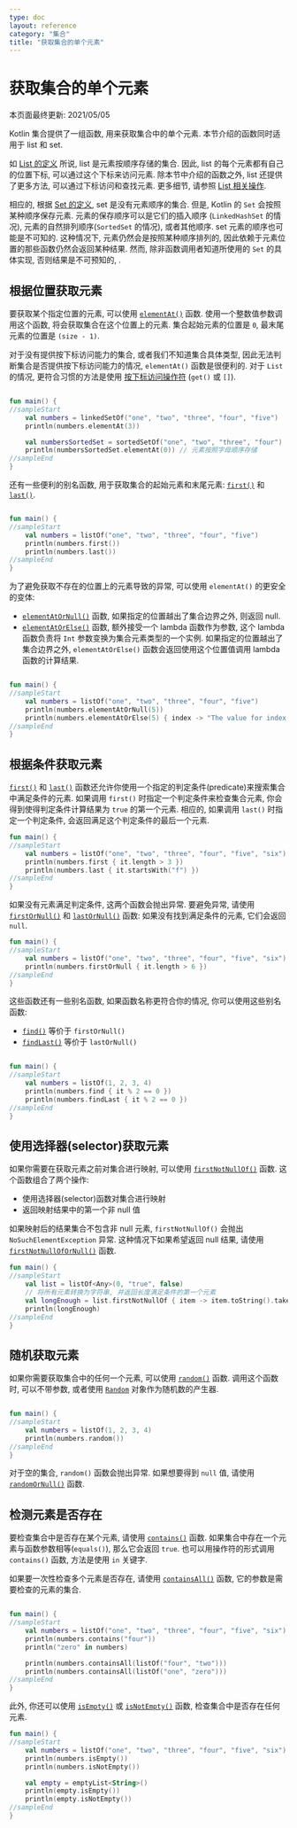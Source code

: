 ```yaml
---
type: doc
layout: reference
category: "集合"
title: "获取集合的单个元素"
---
```


# 获取集合的单个元素

本页面最终更新: 2021/05/05

Kotlin 集合提供了一组函数, 用来获取集合中的单个元素.
本节介绍的函数同时适用于 list 和 set.

如 [List 的定义](collections-overview.html) 所说, list 是元素按顺序存储的集合.
因此, list 的每个元素都有自己的位置下标, 可以通过这个下标来访问元素.
除本节中介绍的函数之外, list 还提供了更多方法, 可以通过下标访问和查找元素.
更多细节, 请参照 [List 相关操作](list-operations.html).

相应的, 根据 [Set 的定义](collections-overview.html), set 是没有元素顺序的集合.
但是, Kotlin 的 `Set` 会按照某种顺序保存元素.
元素的保存顺序可以是它们的插入顺序 (`LinkedHashSet` 的情况), 元素的自然排列顺序(`SortedSet` 的情况), 或者其他顺序.
set 元素的顺序也可能是不可知的.
这种情况下, 元素仍然会是按照某种顺序排列的, 因此依赖于元素位置的那些函数仍然会返回某种结果.
然而, 除非函数调用者知道所使用的 `Set` 的具体实现, 否则结果是不可预知的, .

## 根据位置获取元素

要获取某个指定位置的元素, 可以使用
[`elementAt()`](https://kotlinlang.org/api/latest/jvm/stdlib/kotlin.collections/element-at.html)
函数.
使用一个整数值参数调用这个函数, 将会获取集合在这个位置上的元素.
集合起始元素的位置是 `0`, 最末尾元素的位置是 `(size - 1)`.

对于没有提供按下标访问能力的集合, 或者我们不知道集合具体类型,
因此无法判断集合是否提供按下标访问能力的情况, `elementAt()` 函数是很便利的.
对于 `List` 的情况, 更符合习惯的方法是使用
[按下标访问操作符](list-operations.html#retrieve-elements-by-index) (`get()` 或 `[]`).

<div class="sample" markdown="1" theme="idea" data-min-compiler-version="1.3">

```kotlin

fun main() {
//sampleStart
    val numbers = linkedSetOf("one", "two", "three", "four", "five")
    println(numbers.elementAt(3))    

    val numbersSortedSet = sortedSetOf("one", "two", "three", "four")
    println(numbersSortedSet.elementAt(0)) // 元素按照字母顺序存储
//sampleEnd
}
```
</div>

还有一些便利的别名函数, 用于获取集合的起始元素和末尾元素:
[`first()`](https://kotlinlang.org/api/latest/jvm/stdlib/kotlin.collections/first.html)
和
[`last()`](https://kotlinlang.org/api/latest/jvm/stdlib/kotlin.collections/last.html).

<div class="sample" markdown="1" theme="idea" data-min-compiler-version="1.3">

```kotlin

fun main() {
//sampleStart
    val numbers = listOf("one", "two", "three", "four", "five")
    println(numbers.first())    
    println(numbers.last())    
//sampleEnd
}
```
</div>

为了避免获取不存在的位置上的元素导致的异常, 可以使用 `elementAt()` 的更安全的变体:

* [`elementAtOrNull()`](https://kotlinlang.org/api/latest/jvm/stdlib/kotlin.collections/element-at-or-null.html)
  函数, 如果指定的位置越出了集合边界之外, 则返回 null.
* [`elementAtOrElse()`](https://kotlinlang.org/api/latest/jvm/stdlib/kotlin.collections/element-at-or-else.html)
  函数, 额外接受一个 lambda 函数作为参数, 这个 lambda 函数负责将 `Int` 参数变换为集合元素类型的一个实例.
  如果指定的位置越出了集合边界之外, `elementAtOrElse()` 函数会返回使用这个位置值调用 lambda 函数的计算结果.

<div class="sample" markdown="1" theme="idea" data-min-compiler-version="1.3">

```kotlin

fun main() {
//sampleStart
    val numbers = listOf("one", "two", "three", "four", "five")
    println(numbers.elementAtOrNull(5))
    println(numbers.elementAtOrElse(5) { index -> "The value for index $index is undefined"})
//sampleEnd
}
```
</div>

## 根据条件获取元素

[`first()`](https://kotlinlang.org/api/latest/jvm/stdlib/kotlin.collections/first.html)
和
[`last()`](https://kotlinlang.org/api/latest/jvm/stdlib/kotlin.collections/last.html)
函数还允许你使用一个指定的判定条件(predicate)来搜索集合中满足条件的元素.
如果调用 `first()` 时指定一个判定条件来检查集合元素, 你会得到使得判定条件计算结果为 `true` 的第一个元素.
相应的, 如果调用 `last()` 时指定一个判定条件, 会返回满足这个判定条件的最后一个元素.

<div class="sample" markdown="1" theme="idea" data-min-compiler-version="1.3">

```kotlin
fun main() {
//sampleStart
    val numbers = listOf("one", "two", "three", "four", "five", "six")
    println(numbers.first { it.length > 3 })
    println(numbers.last { it.startsWith("f") })
//sampleEnd
}
```
</div>

如果没有元素满足判定条件, 这两个函数会抛出异常.
要避免异常, 请使用
[`firstOrNull()`](https://kotlinlang.org/api/latest/jvm/stdlib/kotlin.collections/first-or-null.html)
和
[`lastOrNull()`](https://kotlinlang.org/api/latest/jvm/stdlib/kotlin.collections/last-or-null.html)
函数: 如果没有找到满足条件的元素, 它们会返回 `null`.

<div class="sample" markdown="1" theme="idea" data-min-compiler-version="1.3">

```kotlin
fun main() {
//sampleStart
    val numbers = listOf("one", "two", "three", "four", "five", "six")
    println(numbers.firstOrNull { it.length > 6 })
//sampleEnd
}
```
</div>

这些函数还有一些别名函数, 如果函数名称更符合你的情况, 你可以使用这些别名函数:

* [`find()`](https://kotlinlang.org/api/latest/jvm/stdlib/kotlin.collections/find.html)
  等价于 `firstOrNull()`
* [`findLast()`](https://kotlinlang.org/api/latest/jvm/stdlib/kotlin.collections/find-last.html)
  等价于 `lastOrNull()`

<div class="sample" markdown="1" theme="idea" data-min-compiler-version="1.3">

```kotlin

fun main() {
//sampleStart
    val numbers = listOf(1, 2, 3, 4)
    println(numbers.find { it % 2 == 0 })
    println(numbers.findLast { it % 2 == 0 })
//sampleEnd
}
```
</div>

## 使用选择器(selector)获取元素

如果你需要在获取元素之前对集合进行映射, 可以使用
[`firstNotNullOf()`](https://kotlinlang.org/api/latest/jvm/stdlib/kotlin.collections/first-not-null-of.html)
函数.
这个函数组合了两个操作:
- 使用选择器(selector)函数对集合进行映射
- 返回映射结果中的第一个非 null 值

如果映射后的结果集合不包含非 null 元素, `firstNotNullOf()` 会抛出 `NoSuchElementException` 异常.
这种情况下如果希望返回 null 结果, 请使用
[`firstNotNullOfOrNull()`](https://kotlinlang.org/api/latest/jvm/stdlib/kotlin.collections/first-not-null-of-or-null.html)
函数.

<div class="sample" markdown="1" theme="idea">

```kotlin
fun main() {
//sampleStart
    val list = listOf<Any>(0, "true", false)
    // 将所有元素转换为字符串, 并返回长度满足条件的第一个元素
    val longEnough = list.firstNotNullOf { item -> item.toString().takeIf { it.length >= 4 } }
    println(longEnough)
//sampleEnd
}
```

</div>

## 随机获取元素

如果你需要获取集合中的任何一个元素, 可以使用
[`random()`](https://kotlinlang.org/api/latest/jvm/stdlib/kotlin.collections/random.html)
函数.
调用这个函数时, 可以不带参数, 或者使用
[`Random`](https://kotlinlang.org/api/latest/jvm/stdlib/kotlin.random/-random/index.html)
对象作为随机数的产生器.

<div class="sample" markdown="1" theme="idea" data-min-compiler-version="1.3">

```kotlin

fun main() {
//sampleStart
    val numbers = listOf(1, 2, 3, 4)
    println(numbers.random())
//sampleEnd
}
```
</div>

对于空的集合, `random()` 函数会抛出异常. 如果想要得到 `null` 值, 请使用
[`randomOrNull()`](https://kotlinlang.org/api/latest/jvm/stdlib/kotlin.collections/random-or-null.html)
函数.

## 检测元素是否存在

要检查集合中是否存在某个元素, 请使用
[`contains()`](https://kotlinlang.org/api/latest/jvm/stdlib/kotlin.collections/contains.html)
函数.
如果集合中存在一个元素与函数参数相等(`equals()`), 那么它会返回 `true`.
也可以用操作符的形式调用 `contains()` 函数, 方法是使用 `in` 关键字.

如果要一次性检查多个元素是否存在, 请使用
[`containsAll()`](https://kotlinlang.org/api/latest/jvm/stdlib/kotlin.collections/contains-all.html)
函数, 它的参数是需要检查的元素的集合.

<div class="sample" markdown="1" theme="idea" data-min-compiler-version="1.3">

```kotlin

fun main() {
//sampleStart
    val numbers = listOf("one", "two", "three", "four", "five", "six")
    println(numbers.contains("four"))
    println("zero" in numbers)

    println(numbers.containsAll(listOf("four", "two")))
    println(numbers.containsAll(listOf("one", "zero")))
//sampleEnd
}
```
</div>

此外, 你还可以使用
[`isEmpty()`](https://kotlinlang.org/api/latest/jvm/stdlib/kotlin.collections/is-empty.html)
或
[`isNotEmpty()`](https://kotlinlang.org/api/latest/jvm/stdlib/kotlin.collections/is-not-empty.html)
函数, 检查集合中是否存在任何元素.

<div class="sample" markdown="1" theme="idea" data-min-compiler-version="1.3">

```kotlin
fun main() {
//sampleStart
    val numbers = listOf("one", "two", "three", "four", "five", "six")
    println(numbers.isEmpty())
    println(numbers.isNotEmpty())

    val empty = emptyList<String>()
    println(empty.isEmpty())
    println(empty.isNotEmpty())
//sampleEnd
}
```
</div>
